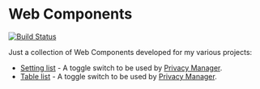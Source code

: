 # Web Components

[![Build Status](https://travis-ci.com/Manvel/webcomponents.svg?branch=master)](https://travis-ci.com/Manvel/webcomponents)

Just a collection of Web Components developed for my various projects:
- [Setting list](components/tests/smoke/setting-list/setting-list.html) - A toggle switch to be used by [Privacy Manager](https://github.com/Manvel/Privacy-Manager).
- [Table list](components/tests/smoke/table-list/table-list.html) - A toggle switch to be used by [Privacy Manager](https://github.com/Manvel/Privacy-Manager).
